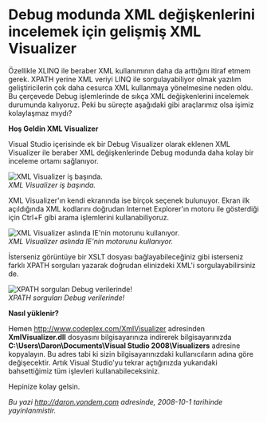 # Debug modunda XML değişkenlerini incelemek için gelişmiş XML Visualizer 

Özellikle XLINQ ile beraber XML kullanımının daha da arttığını itiraf
etmem gerek. XPATH yerine XML veriyi LINQ ile sorgulayabiliyor olmak
yazılım geliştiricilerin çok daha cesurca XML kullanmaya yönelmesine
neden oldu. Bu çerçevede Debug işlemlerinde de sıkça XML değişkenlerini
incelemek durumunda kalıyoruz. Peki bu süreçte aşağıdaki gibi
araçlarımız olsa işimiz kolaylaşmaz mıydı?

**Hoş Geldin XML Visualizer**

Visual Studio içerisinde ek bir Debug Visualizer olarak eklenen XML
Visualizer ile beraber XML değişkenlerinde Debug modunda daha kolay bir
inceleme ortamı sağlanıyor.

![XML Visualizer iş
başında.](../media/Debug_modunda_XML_degiskenlerini_incelemek_icin_gelismis_XML_Visualizer/30092008_1.png)\
*XML Visualizer iş başında.*

XML Visualizer'ın kendi ekranında ise birçok seçenek bulunuyor. Ekran
ilk açıldığında XML kodlarını doğrudan Internet Explorer'ın motoru ile
gösterdiği için Ctrl+F gibi arama işlemlerini kullanabiliyoruz.

![XML Visualizer aslında IE'nin motorunu
kullanıyor.](../media/Debug_modunda_XML_degiskenlerini_incelemek_icin_gelismis_XML_Visualizer/30092008_2.png)\
*XML Visualizer aslında IE'nin motorunu kullanıyor.*

İsterseniz görüntüye bir XSLT dosyası bağlayabileceğiniz gibi isterseniz
farklı XPATH sorguları yazarak doğrudan elinizdeki XML'i
sorgulayabilirsiniz de.

![XPATH sorguları Debug
verilerinde!](../media/Debug_modunda_XML_degiskenlerini_incelemek_icin_gelismis_XML_Visualizer/30092008_3.png)\
*XPATH sorguları Debug verilerinde!*

**Nasıl yüklenir?**

Hemen <http://www.codeplex.com/XmlVisualizer> adresinden
**XmlVisualizer.dll** dosyasını bilgisayarınıza indirerek
bilgisayarınızda **C:\\Users\\Daron\\Documents\\Visual Studio
2008\\Visualizers** adresine kopyalayın. Bu adres tabi ki sizin
bilgisayarınızdaki kullanıcıların adına göre değişecektir. Artık Visual
Studio'yu tekrar açtığınızda yukarıdaki bahsettiğimiz tüm işlevleri
kullanabileceksiniz.

Hepinize kolay gelsin.


*Bu yazi http://daron.yondem.com adresinde, 2008-10-1 tarihinde yayinlanmistir.*